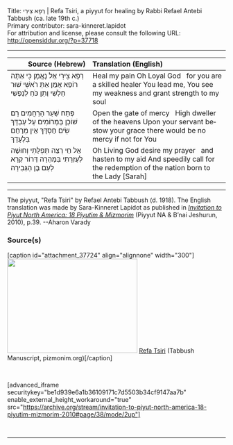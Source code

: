 <html>
<head></head>
<body>
Title: רְפָא צִירִי | Refa Tsiri, a piyyut for healing by Rabbi Refael Antebi Tabbush (ca. late 19th c.)<br />
Primary contributor: sara-kinneret.lapidot<br />
For attribution and license, please consult the following URL: <a href="http://opensiddur.org/?p=37718">http://opensiddur.org/?p=37718</a>
<p />
<hr />

<table style="margin-left: auto;margin-right: auto;" class="draggable">
<thead><tr><th id="x" style="text-align: right;">Source (Hebrew)</th><th style="text-align: left;">Translation (English)</th></tr></thead>
<tbody>
<tr><td style="vertical-align:top;">
<div class="liturgy" lang="he">
<span class="acrostic">רְ</span>פָא צִירִי אֵל נֶאֱמָן 
כִּי אַתָּה רוֹפֵא אֻמָּן
אַתְּ רֺאשִׁי שׁוּר חַלְשִׁי 
וְתֵן כֹּחַ לְנַפְשִׁי
</span></div></td>

<td style="vertical-align:top;">
<div class="english" lang="en">
Heal my pain Oh Loyal God <span class="acrostic">&nbsp;</span>
for you are a skilled healer
You lead me, You see my weakness 
and grant strength to my soul
</div></td></tr>


<tr><td style="vertical-align:top;">
<div class="liturgy" lang="he">
<span class="acrostic">פְּ</span>תַח שַׁעַר הָרַחֲמִים 
רָם שׁוֹכֵן בַּמְּרוֹמִים
עַל עַבְדָּךְ שִׂים חַסְדָּךְ 
אֵין מְרַחֵם בִּלְעָדָךְ
</span></div></td>

<td style="vertical-align:top;">
<div class="english" lang="en">
Open the gate of mercy <span class="acrostic">&nbsp;</span>
High dweller of the heavens
Upon your servant bestow your grace 
there would be no mercy if not for You
</div></td></tr>


<tr><td style="vertical-align:top;">
<div class="liturgy" lang="he">
<span class="acrostic">אֵל</span> חַי רְצֵה תְּפִלָּתִי 
וְחוּשָׁה לְעֶזְרָתִי
בִּמְהֵרָה דְּרוֹר 
קְרָא לְעַם בֶּן הַגְּבִירָה
</span></div></td>

<td style="vertical-align:top;">
<div class="english" lang="en">
Oh Living God desire my prayer <span class="acrostic">&nbsp;</span>
and hasten to my aid
And speedily call for the redemption 
of the nation born to the Lady [Sarah]
</div></td></tr>
</tbody></table>

<hr />

The piyyut, "Refa Tsiri" by Refael Antebi Tabbush (d. 1918). The English translation was made by Sara-Kinneret Lapidot as published in <em><a href="http://piyutnorthamerica.org/s/Refa-Tziri.pdf">Invitation to Piyut North America: 18 Piyutim & Mizmorim</a></em> (Piyyut NA & B’nai Jeshurun, 2010), p.39. --Aharon Varady


<h3>Source(s)</h3>

[caption id="attachment_37724" align="alignnone" width="300"]<a href="https://opensiddur.org/wp-content/uploads/2021/06/013b2.png"><img src="https://opensiddur.org/wp-content/uploads/2021/06/013b2-300x217.png" alt="" width="300" height="217" class="size-medium wp-image-37724" /></a> <a href="https://www.pizmonim.org/book.php?manuscript=6321">Refa Tsiri</a> (Tabbush Manuscript, pizmonim.org)[/caption]

&nbsp;

[advanced_iframe securitykey="be1d939e6a1b36109171c7d5503b34cf9147aa7b" enable_external_height_workaround="true" src="https://archive.org/stream/invitation-to-piyut-north-america-18-piyutim-mizmorim-2010#page/38/mode/2up"]

&nbsp;

<hr />

&nbsp;



</body>
</html>